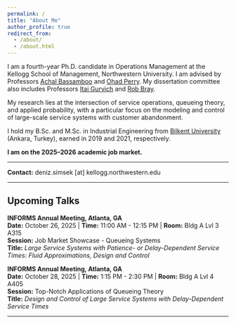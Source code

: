 ```yaml
---
permalink: /
title: "About Me"
author_profile: true
redirect_from: 
  - /about/
  - /about.html
---
```


I am a fourth-year Ph.D. candidate in Operations Management at the Kellogg School of Management, Northwestern University. I am advised by Professors [Achal Bassamboo](https://www.kellogg.northwestern.edu/faculty/directory/bassamboo_achal/) and [Ohad Perry](https://people.smu.edu/operry/homepage/). My dissertation committee also includes Professors [Itai Gurvich](https://www.kellogg.northwestern.edu/faculty/directory/gurvich_itai.aspx) and [Rob Bray](https://www.kellogg.northwestern.edu/faculty/directory/bray_robert/).

My research lies at the intersection of service operations, queueing theory, and applied probability, with a particular focus on the modeling and control of large-scale service systems with customer abandonment.

I hold my B.Sc. and M.Sc. in Industrial Engineering from [Bilkent University](https://w3.ie.bilkent.edu.tr/en/) (Ankara, Turkey), earned in 2019 and 2021, respectively.

**I am on the 2025–2026 academic job market.**

---

**Contact:** deniz.simsek [at] kellogg.northwestern.edu

---

## Upcoming Talks

**INFORMS Annual Meeting, Atlanta, GA**  
**Date:** October 26, 2025 | **Time:** 11:00 AM - 12:15 PM | **Room:** Bldg A Lvl 3 A315  
**Session:** Job Market Showcase - Queueing Systems  
**Title:** *Large Service Systems with Patience- or Delay-Dependent Service Times: Fluid Approximations, Design and Control*

**INFORMS Annual Meeting, Atlanta, GA**  
**Date:** October 28, 2025 | **Time:** 1:15 PM - 2:30 PM | **Room:** Bldg A Lvl 4 A405  
**Session:** Top-Notch Applications of Queueing Theory  
**Title:** *Design and Control of Large Service Systems with Delay-Dependent Service Times*  


---
